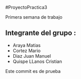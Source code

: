 #ProyectoPractica3

Primera semana de trabajo 

## Integrante del grupo :

- Araya Matias
- Cortez Mario
- Diaz Juan Manuel
- Quispe LLanos Cristian

Este commit es de prueba
